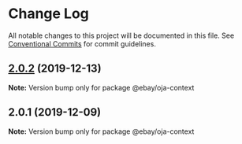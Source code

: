 # Change Log

All notable changes to this project will be documented in this file.
See [Conventional Commits](https://conventionalcommits.org) for commit guidelines.

## [2.0.2](https://github.com/eBay/oja/compare/@ebay/oja-context@2.0.1...@ebay/oja-context@2.0.2) (2019-12-13)

**Note:** Version bump only for package @ebay/oja-context





## 2.0.1 (2019-12-09)

**Note:** Version bump only for package @ebay/oja-context
